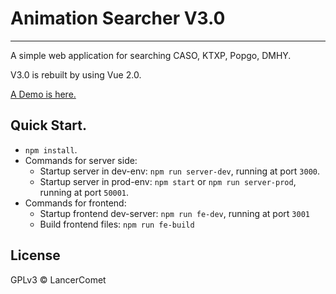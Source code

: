 # Animation Searcher V3.0
---

A simple web application for searching CASO, KTXP, Popgo, DMHY.

V3.0 is rebuilt by using Vue 2.0.

[A Demo is here. ](http://search.lancercomet.com)

## Quick Start.
  - `npm install`.
  - Commands for server side:
    - Startup server in dev-env: `npm run server-dev`, running at port `3000`.
    - Startup server in prod-env: `npm start` or `npm run server-prod`, running at port `50001`.
  - Commands for frontend:
    - Startup frontend dev-server: `npm run fe-dev`, running at port `3001`
    - Build frontend files: `npm run fe-build`

## License
GPLv3 © LancerComet
